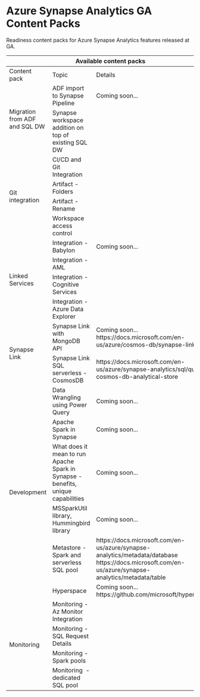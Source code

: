 # Azure Synapse Analytics GA Content Packs

Readiness content packs for Azure Synapse Analytics features released at GA.

<table>
    <thead><tr>
        <th colspan=3>Available content packs</th>
    </tr></thead>
    <tbody>
        <tr>
            <td>Content pack</td>
            <td>Topic</td>
            <td>Details</td>
        </tr>
        <tr>
            <td rowspan="2">Migration from ADF and SQL DW</td>
            <td>ADF import to Synapse Pipeline</td>
            <td>Coming soon...</td>
        </tr>
        <tr>
            <td>Synapse workspace addition on top of existing SQL DW</td>
            <td></td>
        </tr>
        <tr>
            <td rowspan="4">Git integration</td>
            <td>CI/CD and Git Integration</td>
            <td></td>
        </tr>
        <tr>
            <td>Artifact - Folders</td>
            <td></td>
        </tr>
        <tr>
            <td>Artifact - Rename</td>
            <td></td>
        </tr>
        <tr>
            <td>Workspace access control</td>
            <td></td>
        </tr>
        <tr>
            <td rowspan="4">Linked Services</td>
            <td>Integration - Babylon</td>
            <td>Coming soon...</td>
        </tr>
        <tr>
            <td>Integration - AML</td>
            <td></td>
        </tr>
        <tr>
            <td>Integration - Cognitive Services</td>
            <td></td>
        </tr>
        <tr>
            <td>Integration - Azure Data Explorer</td>
            <td></td>
        </tr>
        <tr>
            <td rowspan="2">Synapse Link</td>
            <td>Synapse Link with MongoDB API</td>
            <td>Coming soon...<br/>https://docs.microsoft.com/en-us/azure/cosmos-db/synapse-link</td>
        </tr>
        <tr>
            <td>Synapse Link SQL serverless - CosmosDB</td>
            <td>https://docs.microsoft.com/en-us/azure/synapse-analytics/sql/query-cosmos-db-analytical-store</td>
        </tr>
        <tr>
            <td rowspan="6">Development</td>
            <td>Data Wrangling using Power Query</td>
            <td>Coming soon...</td>
        </tr>
        <tr>
            <td>Apache Spark in Synapse</td>
            <td>Coming soon...</td>
        </tr>
        <tr>
            <td>What does it mean to run Apache Spark in Synapse - benefits, unique capabilities</td>
            <td>Coming soon...</td>
        </tr>
        <tr>
            <td>MSSparkUtil library, Hummingbird library</td>
            <td>Coming soon...</td>
        </tr>
        <tr>
            <td>Metastore - Spark and serverless SQL pool</td>
            <td>https://docs.microsoft.com/en-us/azure/synapse-analytics/metadata/database <br/>
            https://docs.microsoft.com/en-us/azure/synapse-analytics/metadata/table</td>
        </tr>
        <tr>
            <td>Hyperspace</td>
            <td>Coming soon...<br/>https://github.com/microsoft/hyperspace</td>
        </tr>
        <tr>
            <td rowspan="4">Monitoring</td>
            <td>Monitoring - Az Monitor Integration</td>
            <td></td>
        </tr>
        <tr>
            <td>Monitoring - SQL Request Details</td>
            <td></td>
        </tr>
        <tr>
            <td>Monitoring - Spark pools</td>
            <td></td>
        </tr>
        <tr>
            <td>Monitoring  - dedicated SQL pool</td>
            <td></td>
        </tr>
    </tbody>
</table>

